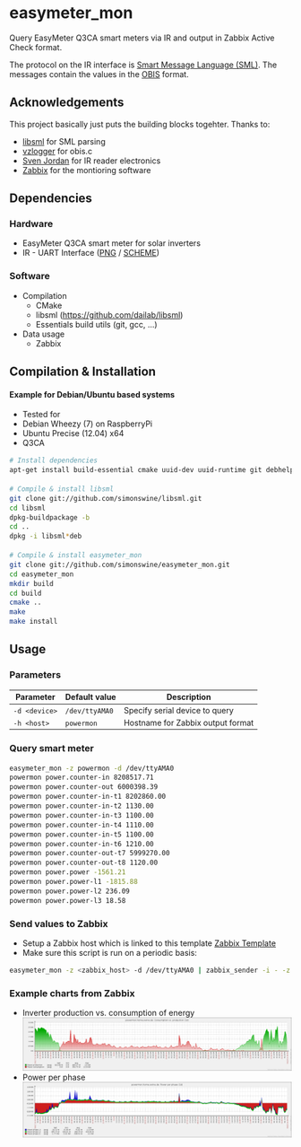 easymeter_mon
=============

Query EasyMeter Q3CA smart meters via IR and output in Zabbix Active Check format.

The protocol on the IR interface is [Smart Message Language (SML)](http://de.wikipedia.org/wiki/Smart_Message_Language). The messages contain the values in the [OBIS](http://de.wikipedia.org/wiki/OBIS-Kennzahlen) format.

## Acknowledgements

This project basically just puts the building blocks togehter. Thanks to:

* [libsml](https://github.com/dailab/libsml) for SML parsing
* [vzlogger](http://www.volkszaehler.org/) for obis.c
* [Sven Jordan](http://www.s-jordan.de/index.php?page=easymeter_raspberrypi) for IR reader electronics
* [Zabbix](http://www.zabbix.com/) for the montioring software

## Dependencies 

### Hardware

* EasyMeter Q3CA smart meter for solar inverters
* IR - UART Interface ([PNG](/misc/easymon_reader.png) / [SCHEME](/misc/easymon_reader.sch))

### Software

* Compilation
  * CMake
  * libsml (https://github.com/dailab/libsml)
  * Essentials build utils (git, gcc, ...)
* Data usage
  * Zabbix

## Compilation & Installation

#### Example for Debian/Ubuntu based systems

* Tested for 
 * Debian Wheezy (7) on RaspberryPi
 * Ubuntu Precise (12.04) x64
 * Q3CA

```bash
# Install dependencies
apt-get install build-essential cmake uuid-dev uuid-runtime git debhelper

# Compile & install libsml
git clone git://github.com/simonswine/libsml.git
cd libsml
dpkg-buildpackage -b
cd ..
dpkg -i libsml*deb

# Compile & install easymeter_mon
git clone git://github.com/simonswine/easymeter_mon.git
cd easymeter_mon
mkdir build 
cd build 
cmake ..
make 
make install
```

## Usage

### Parameters

| Parameter    | Default value | Description                     |
|--------------|---------------|---------------------------------|
| `-d <device>`|`/dev/ttyAMA0` |Specify serial device to query   |
| `-h <host>`  |`powermon`     |Hostname for Zabbix output format|    

### Query smart meter

```bash
easymeter_mon -z powermon -d /dev/ttyAMA0
powermon power.counter-in 8208517.71
powermon power.counter-out 6000398.39
powermon power.counter-in-t1 8202860.00
powermon power.counter-in-t2 1130.00
powermon power.counter-in-t3 1100.00
powermon power.counter-in-t4 1110.00
powermon power.counter-in-t5 1100.00
powermon power.counter-in-t6 1210.00
powermon power.counter-out-t7 5999270.00
powermon power.counter-out-t8 1120.00
powermon power.power -1561.21
powermon power.power-l1 -1815.88
powermon power.power-l2 236.09
powermon power.power-l3 18.58
```

### Send values to Zabbix

* Setup a Zabbix host which is linked to this template [Zabbix Template](/misc/zabbix_template_powermon.xml)
* Make sure this script is run on a periodic basis:
```bash
easymeter_mon -z <zabbix_host> -d /dev/ttyAMA0 | zabbix_sender -i - -z <zabbix_server>
```

### Example charts from Zabbix

* Inverter production vs. consumption of energy
![Image](/misc/production_vs_consumption.png)
* Power per phase
![Image](/misc/power_per_phase.png)


